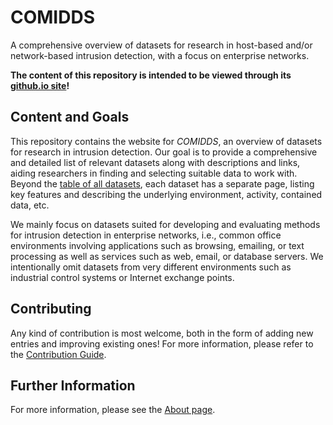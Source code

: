 # COMIDDS

A comprehensive overview of datasets for research in host-based and/or network-based intrusion detection, with a focus on enterprise networks.

**The content  of this repository is intended to be viewed through its [github.io site](https://wdahijs0usir8tka.github.io/COMIDDS/)!**

## Content and Goals

This repository contains the website for *COMIDDS*, an overview of datasets for research in intrusion detection.
Our goal is to provide a comprehensive and detailed list of relevant datasets along with descriptions and links, aiding researchers in finding and selecting suitable data to work with.
Beyond the [table of all datasets](https://wdahijs0usir8tka.github.io/COMIDDS/content/all_datasets/), each dataset has a separate page, listing key features and describing the underlying environment, activity, contained data, etc.

We mainly focus on datasets suited for developing and evaluating methods for intrusion detection in enterprise networks, i.e., common office environments involving applications such as browsing, emailing, or text processing as well as services such as web, email, or database servers.
We intentionally omit datasets from very different environments such as industrial control systems or Internet exchange points.

## Contributing

Any kind of contribution is most welcome, both in the form of adding new entries and improving existing ones!
For more information, please refer to the [Contribution Guide](https://wdahijs0usir8tka.github.io/COMIDDS/content/contributing/).

## Further Information

For more information, please see the [About page](https://wdahijs0usir8tka.github.io/COMIDDS/content/about/).
